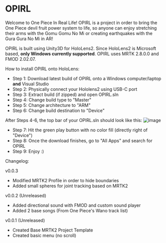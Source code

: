 # OPIRL
Welcome to One Piece In Real Life! OPIRL is a project in order to bring the One Piece devil fruit power system to life, so anyone can enjoy stretching their arms with the Gomu Gomu No Mi or creating earthquakes with the Gura Gura No Mi in AR! 

OPIRL is built using Unity3D for HoloLens2. Since HoloLens2 is Microsoft based, **only Windows currently supported**.
OPIRL uses MRTK 2.8.0.0 and FMOD 2.02.07.

How to install OPIRL onto HoloLens:
* Step 1: Download latest build of OPIRL onto a Windows computer/laptop **and** Visual Studio
* Step 2: Physically connect your Hololens2 using USB-C port
* Step 3: Extract build (if zipped) and open OPIRL.sln
* Step 4: Change build type to "Master"
* Step 5: Change architecture to "ARM" 
* Step 6: Change build destination to "Device" 

After Steps 4-6, the top bar of your OPIRL.sln should look like this:
![image](https://user-images.githubusercontent.com/30392769/174676195-dd321194-96a3-4078-a67c-c94574a318ff.png)

* Step 7: Hit the green play button with no color fill (directly right of "Device")
* Step 8: Once the download finishes, go to "All Apps" and search for OPIRL
* Step 9: Enjoy :)


Changelog:

v0.0.3 
* Modified MRTK2 Profile in order to hide boundaries
* Added small spheres for joint tracking based on MRTK2
 
v0.0.2 (Unreleased)
* Added directional sound with FMOD and custom sound player
* Added 2 base songs (From One Piece's Wano track list)

v0.0.1 (Unreleased)
* Created Base MRTK2 Project Template
* Created basic menu (no scroll) 
